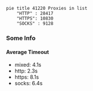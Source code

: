 
```mermaid
pie title 41220 Proxies in list
    "HTTP" : 28417
    "HTTPS": 10830
    "SOCKS" : 9128
```

### Some Info
#### Average Timeout

- mixed: 4.1s
- http: 2.3s
- https: 8.1s
- socks: 6.4s